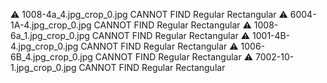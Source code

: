 ⚠️ 1008-4a_4.jpg_crop_0.jpg CANNOT FIND Regular Rectangular
⚠️ 6004-1A-4.jpg_crop_0.jpg CANNOT FIND Regular Rectangular
⚠️ 1008-6a_1.jpg_crop_0.jpg CANNOT FIND Regular Rectangular
⚠️ 1001-4B-4.jpg_crop_0.jpg CANNOT FIND Regular Rectangular
⚠️ 1006-6B_4.jpg_crop_0.jpg CANNOT FIND Regular Rectangular
⚠️ 7002-10-1.jpg_crop_0.jpg CANNOT FIND Regular Rectangular